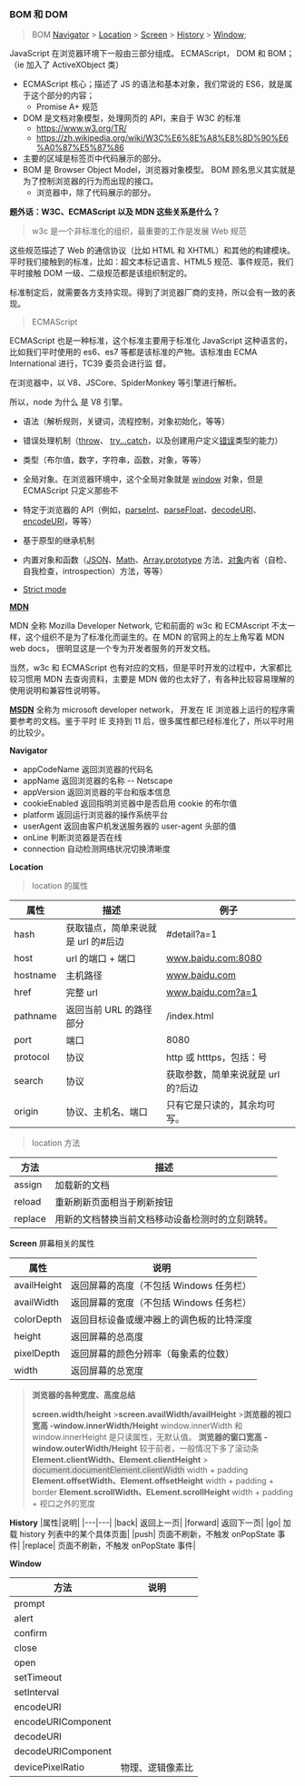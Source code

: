 ### BOM 和 DOM

> BOM
> [Navigator](#navigator) > [Location](#location) > [Screen](#screen) > [History](#history) > [Window](#window);

JavaScript 在浏览器环境下⼀般由三部分组成。
ECMAScript， DOM 和 BOM；（ie 加⼊了 ActiveXObject 类）

- ECMAScript 核⼼；描述了 JS 的语法和基本对象，我们常说的 ES6，就是属于这个部分的内容；
  - Promise A+ 规范
- DOM 是⽂档对象模型，处理⽹⻚的 API，来⾃于 W3C 的标准
  - https://www.w3.org/TR/
  - https://zh.wikipedia.org/wiki/W3C%E6%8E%A8%E8%8D%90%E6%A0%87%E5%87%86
- 主要的区域是标签⻚中代码展示的部分。
- BOM 是 Browser Object Model，浏览器对象模型。 BOM 顾名思义其实就是为了控制浏览器的⾏为⽽出现的接⼝。
  - 浏览器中，除了代码展示的部分。

**题外话：W3C、ECMAScript 以及 MDN 这些关系是什么？**

> w3c 是⼀个⾮标准化的组织，最重要的⼯作是发展 Web 规范

这些规范描述了 Web 的通信协议（⽐如 HTML 和 XHTML）和其他的构建模块。 平时我们接触到的标准，⽐如：超⽂本标记语⾔、HTML5 规范、事件规范，我们平时接触 DOM ⼀级、⼆级规范都是该组织制定的。

标准制定后，就需要各⽅⽀持实现。得到了浏览器⼚商的⽀持，所以会有⼀致的表现。

> ECMAScript

ECMAScript 也是⼀种标准，这个标准主要⽤于标准化 JavaScript 这种语⾔的，⽐如我们平时使⽤的 es6、es7 等都是该标准的产物。该标准由 ECMA International 进⾏，TC39 委员会进⾏监
督。

在浏览器中，以 V8、JSCore、SpiderMonkey 等引擎进⾏解析。

所以，node 为什么 是 V8 引擎。

- 语法（解析规则，关键词，流程控制，对象初始化，等等）
- 错误处理机制（[throw](https://developer.mozilla.org/zh-CN/docs/Web/JavaScript/Reference/Statements/throw)、 [try...catch](https://developer.mozilla.org/zh-CN/docs/Web/JavaScript/Reference/Statements/try...catch)，以及创建⽤户定义[错误](https://developer.mozilla.org/zh-CN/docs/Web/JavaScript/Reference/Global_Objects/Error)类型的能⼒）
- 类型（布尔值，数字，字符串，函数，对象，等等）
- 全局对象。在浏览器环境中，这个全局对象就是 [window](https://developer.mozilla.org/zh-CN/docs/Web/API/Window) 对象，但是 ECMAScript 只定义那些不
- 特定于浏览器的 API（例如，[parseInt](https://developer.mozilla.org/zh-CN/docs/Web/JavaScript/Reference/Global_Objects/parseInt)、[parseFloat](https://developer.mozilla.org/zh-CN/docs/Web/JavaScript/Reference/Global_Objects/parseFloat)、[decodeURI](https://developer.mozilla.org/zh-CN/docs/Web/JavaScript/Reference/Global_Objects/decodeURI)、[encodeURI](https://developer.mozilla.org/zh-CN/docs/Web/JavaScript/Reference/Global_Objects/encodeURI)，等等）
- 基于原型的继承机制
- 内置对象和函数（[JSON](https://developer.mozilla.org/zh-CN/docs/Web/JavaScript/Reference/Global_Objects/JSON)、[Math](https://developer.mozilla.org/zh-CN/docs/Web/JavaScript/Reference/Global_Objects/Math)、[Array.prototype](https://developer.mozilla.org/zh-CN/docs/Web/JavaScript/Reference/Global_Objects/Array) ⽅法、[对象](https://developer.mozilla.org/zh-CN/docs/Web/JavaScript/Reference/Global_Objects/Object)内省（⾃检、⾃我检查，introspection）⽅法，等等）

- [Strict mode](https://developer.mozilla.org/zh-CN/docs/Web/JavaScript/Reference/Strict_mode)

**[MDN](https://developer.mozilla.org/zh-CN/docs/Learn)**

MDN 全称 Mozilla Developer Network, 它和前⾯的 w3c 和 ECMAscript 不太⼀样，这个组织不是为了标准化⽽诞⽣的。在 MDN 的官⽹上的左上⻆写着 MDN web docs， 很明显这是⼀个专为开发者服务的开发⽂档。

当然，w3c 和 ECMAScript 也有对应的⽂档，但是平时开发的过程中，⼤家都⽐较习惯⽤ MDN 去查询资料，主要是 MDN 做的也太好了，有各种⽐较容易理解的使⽤说明和兼容性说明等。

**[MSDN](https://msdn.itellyou.cn/)**
全称为 microsoft developer network， 开发在 IE 浏览器上运⾏的程序需要参考的⽂档。鉴于平时 IE ⽀持到 11 后，很多属性都已经标准化了，所以平时⽤的⽐较少。

<b id="navigator">Navigator</b>

- appCodeName 返回浏览器的代码名
- appName 返回浏览器的名称 -- Netscape
- appVersion 返回浏览器的平台和版本信息
- cookieEnabled 返回指明浏览器中是否启⽤ cookie 的布尔值
- platform 返回运⾏浏览器的操作系统平台
- userAgent 返回由客户机发送服务器的 user-agent 头部的值
- onLine 判断浏览器是否在线
- connection ⾃动检测⽹络状况切换清晰度

<b id="location">Location</b>

> location 的属性

| 属性     | 描述                               | 例子                               |
| -------- | ---------------------------------- | ---------------------------------- |
| hash     | 获取锚点，简单来说就是 url 的#后边 | #detail?a=1                        |
| host     | url 的端⼝ + 端⼝                  | www.baidu.com:8080                 |
| hostname | 主机路径                           | www.baidu.com                      |
| href     | 完整 url                           | www.baidu.com?a=1                  |
| pathname | 返回当前 URL 的路径部分            | /index.html                        |
| port     | 端⼝                               | 8080                               |
| protocol | 协议                               | http 或 htttps，包括：号           |
| search   | 协议                               | 获取参数，简单来说就是 url 的?后边 |
| origin   | 协议、主机名、端⼝                 | 只有它是只读的，其余均可写。       |

> location 方法

| 方法    | 描述                                             |
| ------- | ------------------------------------------------ |
| assign  | 加载新的⽂档                                     |
| reload  | 重新刷新⻚⾯相当于刷新按钮                       |
| replace | ⽤新的⽂档替换当前⽂档移动设备检测时的⽴刻跳转。 |

<b id="screen">Screen</b>
屏幕相关的属性

| 属性        | 说明                                     |
| ----------- | ---------------------------------------- |
| availHeight | 返回屏幕的⾼度（不包括 Windows 任务栏）  |
| availWidth  | 返回屏幕的宽度（不包括 Windows 任务栏）  |
| colorDepth  | 返回⽬标设备或缓冲器上的调⾊板的⽐特深度 |
| height      | 返回屏幕的总⾼度                         |
| pixelDepth  | 返回屏幕的颜⾊分辨率（每象素的位数）     |
| width       | 返回屏幕的总宽度                         |

> **浏览器的各种宽度、⾼度总结**
>
> **screen.width/height** >**screen.availWidth/availHeight** >**浏览器的视⼝宽⾼ -window.innerWidth/Height**
> window.innerWidth 和 window.innerHeight 是只读属性，⽆默认值。
> **浏览器的窗⼝宽⾼ - window.outerWidth/Height**
> 较于前者，⼀般情况下多了滚动条
> **Element.clientWidth、Element.clientHeight** > <span style="background:rgba(0,0,0,0.1) ">document.documentElement.clientWidth</span>
> width + padding
> **Element.offsetWidth、Element.offsetHeight**
> width + padding + border
> **Element.scrollWidth、ELement.scrollHeight**
> width + padding + 视⼝之外的宽度

<b id="history">History</b>
|属性|说明|
|---|---|
|back| 返回上⼀⻚|
|forward| 返回下⼀⻚|
|go| 加载 history 列表中的某个具体⻚⾯|
|push| ⻚⾯不刷新，不触发 onPopState 事件|
|replace| ⻚⾯不刷新，不触发 onPopState 事件|

<b id="window">Window</b>

| 方法               | 说明             |
| ------------------ | ---------------- |
| prompt             |
| alert              |
| confirm            |
| close              |
| open               |
| setTimeout         |
| setInterval        |
| encodeURI          |
| encodeURIComponent |
| decodeURI          |
| decodeURIComponent |
| devicePixelRatio   | 物理、逻辑像素⽐ |
